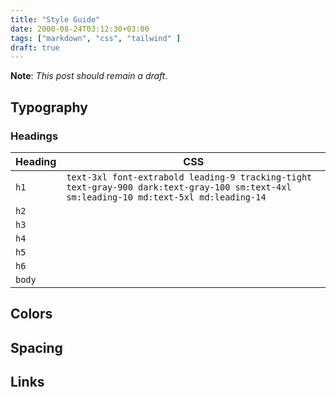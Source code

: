 ```yaml
---
title: "Style Guide"
date: 2000-08-24T03:12:30+03:00
tags: ["markdown", "css", "tailwind" ]
draft: true
---
```


**Note**: *This post should remain a draft.*

<!--more-->

## Typography

### Headings

| Heading | CSS |
| ------- | --- |
| `h1`    | `text-3xl font-extrabold leading-9 tracking-tight text-gray-900 dark:text-gray-100 sm:text-4xl sm:leading-10 md:text-5xl md:leading-14` |
| `h2`    |       |
| `h3`    |       |
| `h4`    |       |
| `h5`    |       |
| `h6`    |       |
| `body`  |       |

## Colors

## Spacing

## Links
